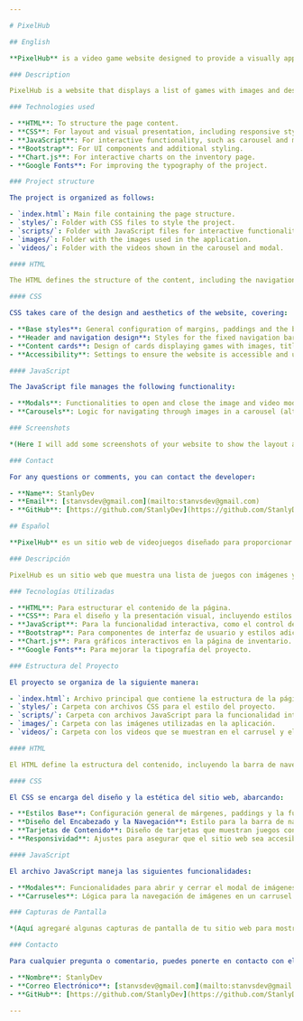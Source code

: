 ```yaml
---

# PixelHub

## English

**PixelHub** is a video game website designed to provide a visually appealing and organized experience to users. The project is built with HTML, CSS and JavaScript to provide a modern and functional interface. The following details the structure and technologies used in the development of PixelHub.

### Description

PixelHub is a website that displays a list of games with images and descriptions, organized in a grid format. It also provides additional information through a modal for a more detailed view of selected games. The design includes a fixed navigation bar and a wallpaper that enhances the aesthetics of the site.

### Technologies used

- **HTML**: To structure the page content.
- **CSS**: For layout and visual presentation, including responsive styles and animations.
- **JavaScript**: For interactive functionality, such as carousel and modal control.
- **Bootstrap**: For UI components and additional styling.
- **Chart.js**: For interactive charts on the inventory page.
- **Google Fonts**: For improving the typography of the project.

### Project structure

The project is organized as follows:

- `index.html`: Main file containing the page structure.
- `styles/`: Folder with CSS files to style the project.
- `scripts/`: Folder with JavaScript files for interactive functionality.
- `images/`: Folder with the images used in the application.
- `videos/`: Folder with the videos shown in the carousel and modal.

#### HTML

The HTML defines the structure of the content, including the navigation bar, the main container for the games and the modal for viewing images and videos in detail.

#### CSS

CSS takes care of the design and aesthetics of the website, covering:

- **Base styles**: General configuration of margins, paddings and the base font.
- **Header and navigation design**: Styles for the fixed navigation bar and the elements within it.
- **Content cards**: Design of cards displaying games with images, titles and descriptions.
- **Accessibility**: Settings to ensure the website is accessible and usable on mobile devices.

#### JavaScript

The JavaScript file manages the following functionality:

- **Modals**: Functionalities to open and close the image and video modal.
- **Carousels**: Logic for navigating through images in a carousel (although not yet implemented in the current project).

### Screenshots

*(Here I will add some screenshots of your website to show the layout and main features).*

### Contact

For any questions or comments, you can contact the developer:

- **Name**: StanlyDev
- **Email**: [stanvsdev@gmail.com](mailto:stanvsdev@gmail.com)
- **GitHub**: [https://github.com/StanlyDev](https://github.com/StanlyDev)

## Español

**PixelHub** es un sitio web de videojuegos diseñado para proporcionar una experiencia visualmente atractiva y organizada para los usuarios. El proyecto está construido con HTML, CSS y JavaScript para ofrecer una interfaz moderna y funcional. A continuación, se detalla la estructura y las tecnologías utilizadas en el desarrollo de PixelHub.

### Descripción

PixelHub es un sitio web que muestra una lista de juegos con imágenes y descripciones, organizado en un formato de cuadrícula. Además, proporciona información adicional a través de un modal para una vista más detallada de los elementos seleccionados. El diseño incluye una barra de navegación fija y un fondo de pantalla que mejora la estética del sitio.

### Tecnologías Utilizadas

- **HTML**: Para estructurar el contenido de la página.
- **CSS**: Para el diseño y la presentación visual, incluyendo estilos responsivos y animaciones.
- **JavaScript**: Para la funcionalidad interactiva, como el control de carruseles y modales.
- **Bootstrap**: Para componentes de interfaz de usuario y estilos adicionales.
- **Chart.js**: Para gráficos interactivos en la página de inventario.
- **Google Fonts**: Para mejorar la tipografía del proyecto.

### Estructura del Proyecto

El proyecto se organiza de la siguiente manera:

- `index.html`: Archivo principal que contiene la estructura de la página.
- `styles/`: Carpeta con archivos CSS para el estilo del proyecto.
- `scripts/`: Carpeta con archivos JavaScript para la funcionalidad interactiva.
- `images/`: Carpeta con las imágenes utilizadas en la aplicación.
- `videos/`: Carpeta con los videos que se muestran en el carrusel y el modal.

#### HTML

El HTML define la estructura del contenido, incluyendo la barra de navegación, el contenedor principal para los juegos y el modal para ver imágenes y videos en detalle.

#### CSS

El CSS se encarga del diseño y la estética del sitio web, abarcando:

- **Estilos Base**: Configuración general de márgenes, paddings y la fuente base.
- **Diseño del Encabezado y la Navegación**: Estilo para la barra de navegación fija y los elementos dentro de ella.
- **Tarjetas de Contenido**: Diseño de tarjetas que muestran juegos con imágenes, títulos y descripciones.
- **Responsividad**: Ajustes para asegurar que el sitio web sea accesible y usable en dispositivos móviles.

#### JavaScript

El archivo JavaScript maneja las siguientes funcionalidades:

- **Modales**: Funcionalidades para abrir y cerrar el modal de imágenes y videos.
- **Carruseles**: Lógica para la navegación de imágenes en un carrusel (aunque aún no implementado en el proyecto actual).

### Capturas de Pantalla

*(Aquí agregaré algunas capturas de pantalla de tu sitio web para mostrar el diseño y las características principales).*

### Contacto

Para cualquier pregunta o comentario, puedes ponerte en contacto con el desarrollador:

- **Nombre**: StanlyDev
- **Correo Electrónico**: [stanvsdev@gmail.com](mailto:stanvsdev@gmail.com)
- **GitHub**: [https://github.com/StanlyDev](https://github.com/StanlyDev)

---
```

